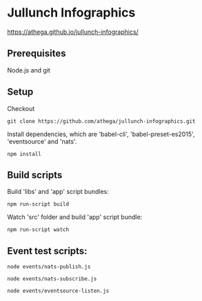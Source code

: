# Jullunch Infographics

https://athega.github.io/jullunch-infographics/

## Prerequisites

Node.js and git


## Setup

Checkout

`git clone https://github.com/athega/jullunch-infographics.git`

Install dependencies, which are 'babel-cli', 'babel-preset-es2015', 'eventsource' and 'nats'.

`npm install`


## Build scripts

Build 'libs' and 'app' script bundles:

`npm run-script build`

Watch 'src' folder and build 'app' script bundle:

`npm run-script watch`


## Event test scripts:

`node events/nats-publish.js`

`node events/nats-subscribe.js`

`node events/eventsource-listen.js`
